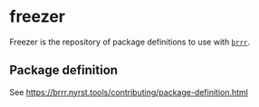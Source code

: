 # freezer

Freezer is the repository of package definitions to use with [`brrr`](https://github.com/SiegfriedEhret/brrr).

## Package definition

See https://brrr.nyrst.tools/contributing/package-definition.html
